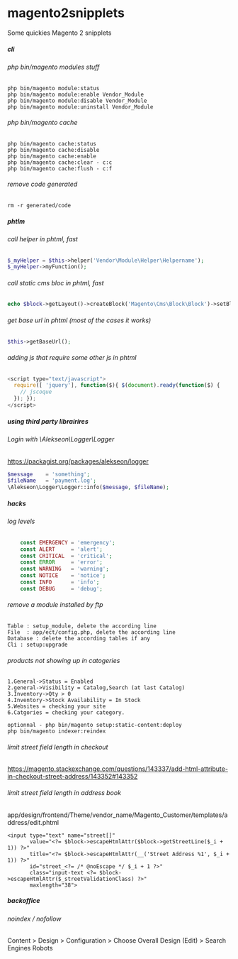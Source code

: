 # magento2snipplets
Some quickies Magento 2 snipplets

##### cli 

###### php bin/magento modules stuff

```cli
php bin/magento module:status
php bin/magento module:enable Vendor_Module
php bin/magento module:disable Vendor_Module
php bin/magento module:uninstall Vendor_Module
```

###### php bin/magento cache
```cli
php bin/magento cache:status
php bin/magento cache:disable
php bin/magento cache:enable
php bin/magento cache:clear - c:c
php bin/magento cache:flush - c:f
```

###### remove code generated
```cli
rm -r generated/code
```

##### phtlm 

###### call helper in phtml, fast
```php
$_myHelper = $this->helper('Vendor\Module\Helper\Helpername');
$_myHelper->myFunction();
```

###### call static cms bloc in phtml, fast
```php
echo $block->getLayout()->createBlock('Magento\Cms\Block\Block')->setBlockId('blockIdentifier')->toHtml();
```

###### get base url in phtml (most of the cases it works)
```php
$this->getBaseUrl();
```

###### adding js that require some other js in phtml
```js
<script type="text/javascript">
  require([ 'jquery'], function($){ $(document).ready(function($) {
    // jscoque
  }); });
</script>
```

##### using third party librairires

###### Login with \Alekseon\Logger\Logger
https://packagist.org/packages/alekseon/logger
```php
$message    = 'something';
$fileName   = 'payment.log';
\Alekseon\Logger\Logger::info($message, $fileName);
```

##### hacks

###### log levels
```php
    const EMERGENCY = 'emergency';
    const ALERT     = 'alert';
    const CRITICAL  = 'critical';
    const ERROR     = 'error';
    const WARNING   = 'warning';
    const NOTICE    = 'notice';
    const INFO      = 'info';
    const DEBUG     = 'debug';
```

###### remove a module installed by ftp

```
Table : setup_module, delete the according line
File  : app/ect/config.php, delete the according line
Database : delete the according tables if any
Cli : setup:upgrade
```

###### products not showing up in catogeries
```
1.General->Status = Enabled
2.general->Visibility = Catalog,Search (at last Catalog)
3.Inventory->Qty > 0
4.Inventory->Stock Availability = In Stock
5.Websites = checking your site
6.Catgories = checking your category.

optionnal - php bin/magento setup:static-content:deploy
php bin/magento indexer:reindex
```

###### limit street field length in checkout
https://magento.stackexchange.com/questions/143337/add-html-attribute-in-checkout-street-address/143352#143352

###### limit street field length in address book
app/design/frontend/Theme/vendor_name/Magento_Customer/templates/address/edit.phtml
````
<input type="text" name="street[]"
       value="<?= $block->escapeHtmlAttr($block->getStreetLine($_i + 1)) ?>"
       title="<?= $block->escapeHtmlAttr(__('Street Address %1', $_i + 1)) ?>"
       id="street_<?= /* @noEscape */ $_i + 1 ?>"
       class="input-text <?= $block->escapeHtmlAttr($_streetValidationClass) ?>"
       maxlength="38">
````



##### backoffice

###### noindex / nofollow
Content > Design > Configuration > Choose Overall Design (Edit) > Search Engines Robots
